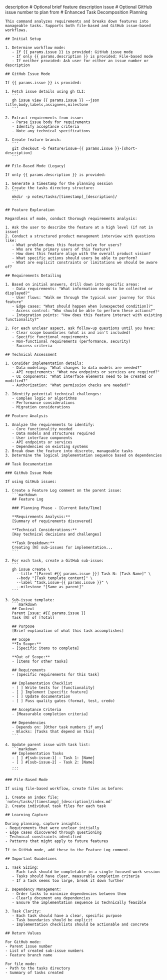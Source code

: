 <prompt>
  <params>
    description # Optional brief feature description  
    issue # Optional GitHub issue number to plan from
  </params>

  <instructions>
    # Enhanced Task Decomposition Planning
    
    This command analyzes requirements and breaks down features into manageable tasks. Supports both file-based and GitHub issue-based workflows.
    
    ## Initial Setup
    
    1. Determine workflow mode:
       - If {{ params.issue }} is provided: GitHub issue mode
       - If only {{ params.description }} is provided: File-based mode
       - If neither provided: Ask user for either an issue number or description
    
    ## GitHub Issue Mode
    
    If {{ params.issue }} is provided:
    
    1. Fetch issue details using gh CLI:
       ```
       gh issue view {{ params.issue }} --json title,body,labels,assignees,milestone
       ```
    
    2. Extract requirements from issue:
       - Parse issue body for requirements
       - Identify acceptance criteria
       - Note any technical specifications
    
    3. Create feature branch:
       ```
       git checkout -b feature/issue-{{ params.issue }}-[short-description]
       ```
    
    ## File-Based Mode (Legacy)
    
    If only {{ params.description }} is provided:
    
    1. Generate a timestamp for the planning session
    2. Create the tasks directory structure:
       ```
       mkdir -p notes/tasks/[timestamp]_[description]/
       ```
    
    ## Feature Exploration
    
    Regardless of mode, conduct thorough requirements analysis:
    
    1. Ask the user to describe the feature at a high level (if not in issue)
    2. Conduct a structured product management interview with questions like:
       - What problem does this feature solve for users?
       - Who are the primary users of this feature?
       - How does this feature align with the overall product vision?
       - What specific actions should users be able to perform?
       - What are explicit constraints or limitations we should be aware of?
    
    ## Requirements Detailing
    
    1. Based on initial answers, drill down into specific areas:
       - Data requirements: "What information needs to be collected or displayed?"
       - User flows: "Walk me through the typical user journey for this feature"
       - Edge cases: "What should happen when [unexpected condition]?"
       - Access control: "Who should be able to perform these actions?"
       - Integration points: "How does this feature interact with existing functionality?"
    
    2. For each unclear aspect, ask follow-up questions until you have:
       - Clear scope boundaries (what is and isn't included)
       - Specific functional requirements
       - Non-functional requirements (performance, security)
       - Success criteria
    
    ## Technical Assessment
    
    1. Consider implementation details:
       - Data modeling: "What changes to data models are needed?"
       - API requirements: "What new endpoints or services are required?"
       - UI components: "What interface elements need to be created or modified?"
       - Authorization: "What permission checks are needed?"
    
    2. Identify potential technical challenges:
       - Complex logic or algorithms
       - Performance considerations
       - Migration considerations
    
    ## Feature Analysis
    
    1. Analyze the requirements to identify:
       - Core functionality needed
       - Data models and structures required
       - User interface components
       - API endpoints or services
       - Dependencies on existing systems
    2. Break down the feature into discrete, manageable tasks
    3. Determine the logical implementation sequence based on dependencies
    
    ## Task Documentation
    
    ### GitHub Issue Mode
    
    If using GitHub issues:
    
    1. Create a Feature Log comment on the parent issue:
       ```markdown
       ## Feature Log
       
       ### Planning Phase - [Current Date/Time]
       
       **Requirements Analysis:**
       [Summary of requirements discovered]
       
       **Technical Considerations:**
       [Key technical decisions and challenges]
       
       **Task Breakdown:**
       Creating [N] sub-issues for implementation...
       ```
    
    2. For each task, create a GitHub sub-issue:
       ```
       gh issue create \
         --title "[Parent #{{ params.issue }}] Task N: [Task Name]" \
         --body "[Task template content]" \
         --label "task,issue-{{ params.issue }}" \
         --milestone "[Same as parent]"
       ```
    
    3. Sub-issue template:
       ```markdown
       ## Context
       Parent Issue: #{{ params.issue }}
       Task [N] of [Total]
       
       ## Purpose
       [Brief explanation of what this task accomplishes]
       
       ## Scope
       **In Scope:**
       - [Specific items to complete]
       
       **Out of Scope:**
       - [Items for other tasks]
       
       ## Requirements
       - [Specific requirements for this task]
       
       ## Implementation Checklist
       - [ ] Write tests for [functionality]
       - [ ] Implement [specific feature]
       - [ ] Update documentation
       - [ ] Pass quality gates (format, test, credo)
       
       ## Acceptance Criteria
       - [Measurable completion criteria]
       
       ## Dependencies
       - Depends on: [Other task numbers if any]
       - Blocks: [Tasks that depend on this]
       ```
    
    4. Update parent issue with task list:
       ```markdown
       ## Implementation Tasks
       - [ ] #[sub-issue-1] - Task 1: [Name]
       - [ ] #[sub-issue-2] - Task 2: [Name]
       ...
       ```
    
    ### File-Based Mode
    
    If using file-based workflow, create files as before:
    
    1. Create an index file: `notes/tasks/[timestamp]_[description]/index.md`
    2. Create individual task files for each task
    
    ## Learning Capture
    
    During planning, capture insights:
    - Requirements that were unclear initially
    - Edge cases discovered through questioning  
    - Technical constraints identified
    - Patterns that might apply to future features
    
    If in GitHub mode, add these to the Feature Log comment.
    
    ## Important Guidelines
    
    1. Task Sizing:
       - Each task should be completable in a single focused work session
       - Tasks should have clear, measurable completion criteria
       - If a task seems too large, break it down further
    
    2. Dependency Management:
       - Order tasks to minimize dependencies between them
       - Clearly document any dependencies
       - Ensure the implementation sequence is technically feasible
    
    3. Task Clarity:
       - Each task should have a clear, specific purpose
       - Task boundaries should be explicit
       - Implementation checklists should be actionable and concrete
    
    ## Return Values
    
    For GitHub mode:
    - Parent issue number
    - List of created sub-issue numbers
    - Feature branch name
    
    For file mode:
    - Path to the tasks directory
    - Summary of tasks created
  </instructions>
</prompt>